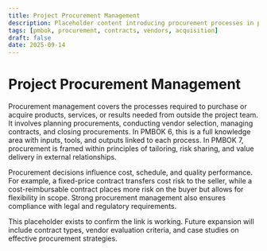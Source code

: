 ```yaml
---
title: Project Procurement Management
description: Placeholder content introducing procurement processes in projects
tags: [pmbok, procurement, contracts, vendors, acquisition]
draft: false
date: 2025-09-14
---
```


# Project Procurement Management

Procurement management covers the processes required to purchase or acquire products, services, or results needed from outside the project team. It involves planning procurements, conducting vendor selection, managing contracts, and closing procurements. In PMBOK 6, this is a full knowledge area with inputs, tools, and outputs linked to each process. In PMBOK 7, procurement is framed within principles of tailoring, risk sharing, and value delivery in external relationships.  

Procurement decisions influence cost, schedule, and quality performance. For example, a fixed-price contract transfers cost risk to the seller, while a cost-reimbursable contract places more risk on the buyer but allows for flexibility in scope. Strong procurement management also ensures compliance with legal and regulatory requirements.  

This placeholder exists to confirm the link is working. Future expansion will include contract types, vendor evaluation criteria, and case studies on effective procurement strategies.
